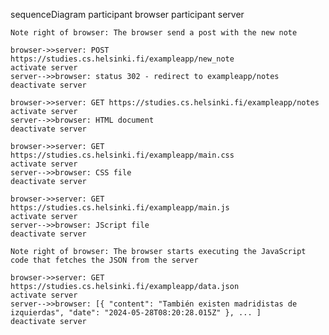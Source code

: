 sequenceDiagram
    participant browser
    participant server

    Note right of browser: The browser send a post with the new note

    browser->>server: POST https://studies.cs.helsinki.fi/exampleapp/new_note
    activate server
    server-->>browser: status 302 - redirect to exampleapp/notes
    deactivate server

    browser->>server: GET https://studies.cs.helsinki.fi/exampleapp/notes
    activate server
    server-->>browser: HTML document
    deactivate server

    browser->>server: GET https://studies.cs.helsinki.fi/exampleapp/main.css
    activate server
    server-->>browser: CSS file
    deactivate server

    browser->>server: GET https://studies.cs.helsinki.fi/exampleapp/main.js
    activate server
    server-->>browser: JScript file
    deactivate server

    Note right of browser: The browser starts executing the JavaScript code that fetches the JSON from the server
    
    browser->>server: GET https://studies.cs.helsinki.fi/exampleapp/data.json
    activate server
    server-->>browser: [{ "content": "También existen madridistas de izquierdas", "date": "2024-05-28T08:20:28.015Z" }, ... ]
    deactivate server
